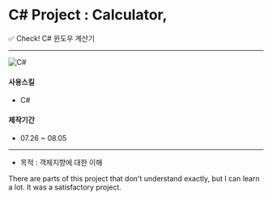 # C# Project : Calculator,

✅ Check!
C# 윈도우 계산기

---

![C#](https://user-images.githubusercontent.com/78192018/135631862-50562a19-2ae2-4325-8e49-fc9f79425bec.png)

#### 사용스킬
 - C#

#### 제작기간

 - 07.26 ~ 08.05

---
 - 목적 : 객체지향에 대한 이해

There are parts of this project that don't understand exactly,
but I can learn a lot. It was a satisfactory project.
